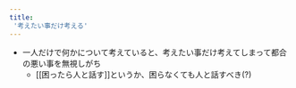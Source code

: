 ```yaml
---
title:
 '考えたい事だけ考える'
---
```


- 一人だけで何かについて考えていると、考えたい事だけ考えてしまって都合の悪い事を無視しがち
    - [[困ったら人と話す]]というか、困らなくても人と話すべき(?)
